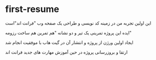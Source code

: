 # first-resume
این اولین تجربه من در زمینه کد نویسی و طراحی یک صفحه وب "فرانت اند"است

ایده این پروژه تمرینی یک تیر و دو نشانه   "هم تمرین هم ساخت رزومه"

ایجاد اولین ورژن از  پروژه و انتشار آن در گیت هاب با موفقیت انجام شد

ارتقا و بروزرسانی  پروژه در حین آموزش مهارت های جدید فرانت اند
